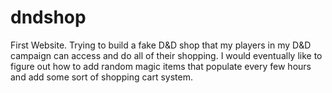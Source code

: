 # dndshop
First Website. Trying to build a fake D&D shop that my players in my D&D campaign can access and do all of their shopping. I would eventually like to figure out how to add random magic items that populate every few hours and add some sort of shopping cart system.

